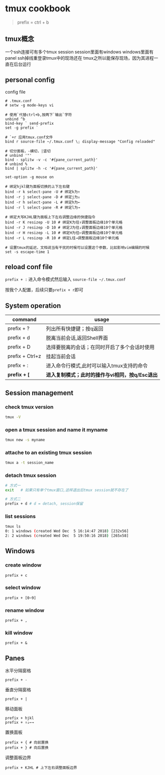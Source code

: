 # tmux cookbook

> prefix = ctrl + b

## tmux概念
一个ssh连接可有多个tmux session
session里面有windows
windows里面有panel
ssh掉线重登录tmux中的现场还在
tmux之所以能保存现场，因为其进程一直在后台运行


## personal config
config file
```
# .tmux.conf
# setw -g mode-keys vi

# 使用`代替ctrl+b,按两下`输出`字符
unbind ^b
bind-key ` send-prefix
set -g prefix `

# `+r 应用tmux.conf文件
bind r source-file ~/.tmux.conf \; display-message "Config reloaded"

# 切分面板，-横切，|竖切
# unbind '"'
bind - splitw -v -c '#{pane_current_path}'
# unbind %
bind | splitw -h -c '#{pane_current_path}'

set-option -g mouse on

# 绑定hjkl键为面板切换的上下左右键
bind -r k select-pane -U # 绑定k为↑
bind -r j select-pane -D # 绑定j为↓
bind -r h select-pane -L # 绑定h为←
bind -r l select-pane -R # 绑定l为→

# 绑定大写KJHL键为面板上下左右调整边缘的快捷指令
bind -r K resizep -U 10 # 绑定K为往↑调整面板边缘10个单元格
bind -r J resizep -D 10 # 绑定J为往↓调整面板边缘10个单元格
bind -r H resizep -L 10 # 绑定H为往←调整面板边缘10个单元格
bind -r L resizep -R 10 # 绑定L往→调整面板边缘10个单元格

# 设置tmux的延迟，文档说当有干扰的时候可以设置这个参数，比如影响vim编辑的时候
set -s escape-time 1
```

## reload conf file

`prefix + :` 进入命令模式然后输入
`source-file ~/.tmux.conf`

按我个人配置，后续只要`prefix + r`即可

## System operation
| command | usage | 
| -------- | -------- |
| prefix + ?     | 列出所有快捷键；按q返回     |
| prefix + d     | 脱离当前会话,返回Shell界面     |
| prefix + D     | 选择要脱离的会话；在同时开启了多个会话时使用     |
| prefix + Ctrl+z     | 挂起当前会话     |
| prefix + :     | 进入命令行模式,此时可以输入tmux支持的命令     |
| **prefix + [**     | **进入复制模式；此时的操作与vi相同，按q/Esc退出**     |


## Session management
### check tmux version
``` bash
tmux -V
```

### open a tmux session and name it myname
``` bash
tmux new -s myname
```

### attache to an existing tmux session
``` bash
tmux a -t session_name  
```

### detach tmux session
``` bash
# 方式一
exit   # 如果只有单个tmux窗口,这样退出后tmux session就不存在了

# 方式二
prefix + d # d = detach, session保留
```

### list sessions
``` bash
tmux ls
0: 1 windows (created Wed Dec  5 16:14:47 2018) [232x56]
2: 2 windows (created Wed Dec  5 19:50:16 2018) [265x58]
```

## Windows
### create window
```
prefix + c
```

### select window
```
prefix + [0~9]
```

### rename window
```
prefix + ,
```

### kill window
```
prefix + &
```

## Panes
水平分隔窗格
```
prefix + -
```

垂直分隔窗格
```
prefix + |
```

移动面板
```
prefix + hjkl
prefix + ↑↓←→
```

置换面板
```
prefix + { # 向前置换
prefix + } # 向后置换
```

调整面板边界
```
prefix + KJHL # 上下左右调整面板边界
```








